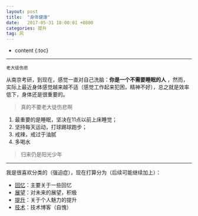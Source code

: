 ```yaml
---
layout: post
title:  "身体健康"
date:   2017-05-31 18:00:01 +0800
categories: 提升
tag: 风
---
```


* content
{:toc}


------------------------
```
老大徒伤悲
```
从南京考研，到现在，感觉一直对自己洗脑：**你是一个不需要睡眠的人** ，然而，实际上最近身体感觉越来越不适（感觉工作起来犯困，精神不好），总之就是效率低下，身体还是很重要的。
>真的不要老大徒伤悲啊

1. 最重要的是睡眠，坚决在11点以前上床睡觉；
2. 坚持每天运动，打球踢球跑步；
3. 戒辣，戒过于油腻
4. 多喝水

>归来仍是阳光少年


------------------------
我是很喜欢分类的（强迫症），现在打算分为（后续可能继续加上）：
+ [回忆](https://whuwzp.github.io/categories/)：主要关于一些回忆
+ [展望](https://whuwzp.github.io/categories/)：对未来的展望，积极
+ [提升](https://whuwzp.github.io/categories/)：关于个人魅力的提升
+ [技术](https://whuwzp.github.io/categories/)：技术博客（自愧）

